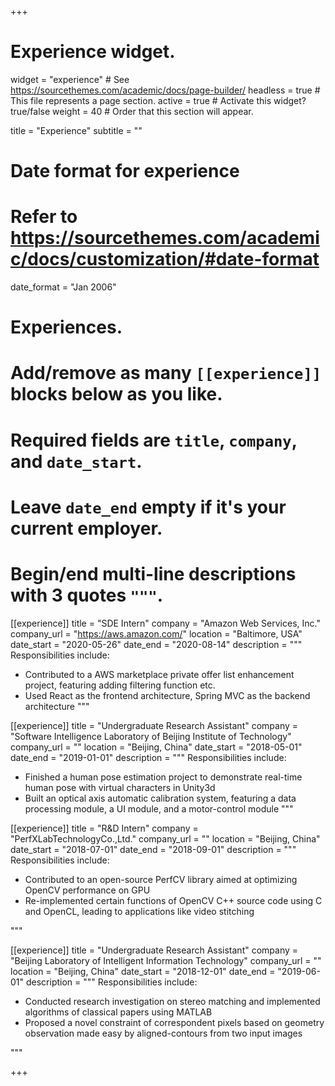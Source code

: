 +++
# Experience widget.
widget = "experience"  # See https://sourcethemes.com/academic/docs/page-builder/
headless = true  # This file represents a page section.
active = true  # Activate this widget? true/false
weight = 40  # Order that this section will appear.

title = "Experience"
subtitle = ""

# Date format for experience
#   Refer to https://sourcethemes.com/academic/docs/customization/#date-format
date_format = "Jan 2006"

# Experiences.
#   Add/remove as many `[[experience]]` blocks below as you like.
#   Required fields are `title`, `company`, and `date_start`.
#   Leave `date_end` empty if it's your current employer.
#   Begin/end multi-line descriptions with 3 quotes `"""`.

[[experience]]
  title = "SDE Intern"
  company = "Amazon Web Services, Inc."
  company_url = "https://aws.amazon.com/"
  location = "Baltimore, USA"
  date_start = "2020-05-26"
  date_end = "2020-08-14"
  description = """
  Responsibilities include:
  
  * Contributed to a AWS marketplace private offer list enhancement project, featuring adding filtering function etc.
  * Used React as the frontend architecture, Spring MVC as the backend architecture
  """

[[experience]]
  title = "Undergraduate Research Assistant"
  company = "Software Intelligence Laboratory of Beijing Institute of Technology"
  company_url = ""
  location = "Beijing, China"
  date_start = "2018-05-01"
  date_end = "2019-01-01"
  description = """
  Responsibilities include:
  
  * Finished a human pose estimation project to demonstrate real-time human pose with virtual characters in Unity3d
  * Built an optical axis automatic calibration system, featuring a data processing module, a UI module, and a motor-control module
  """

[[experience]]
  title = "R&D Intern"
  company = "PerfXLabTechnologyCo.,Ltd."
  company_url = ""
  location = "Beijing, China"
  date_start = "2018-07-01"
  date_end = "2018-09-01"
  description = """
  Responsibilities include:
  * Contributed to an open-source PerfCV library aimed at optimizing OpenCV performance on GPU
  * Re-implemented certain functions of OpenCV C++ source code using C and OpenCL, leading to applications like video stitching

  """

[[experience]]
  title = "Undergraduate Research Assistant"
  company = "Beijing Laboratory of Intelligent Information Technology"
  company_url = ""
  location = "Beijing, China"
  date_start = "2018-12-01"
  date_end = "2019-06-01"
  description = """
  Responsibilities include:
  * Conducted research investigation on stereo matching and implemented algorithms of classical papers using MATLAB
  * Proposed a novel constraint of correspondent pixels based on geometry observation made easy by aligned-contours from two input images

  """

+++

